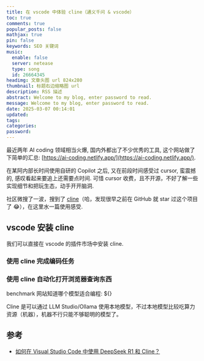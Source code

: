 ```yaml
---
title: 在 vscode 中体验 cline（通义千问 & vscode）
toc: true
comments: true
popular_posts: false
mathjax: true
pin: false
keywords: SEO 关键词
music:
  enable: false
  server: netease
  type: song
  id: 26664345
headimg: 文章头图 url 824x280
thumbnail: 标题右边缩略图 url
description: RSS 描述
abstract: Welcome to my blog, enter password to read.
message: Welcome to my blog, enter password to read.
date: 2025-03-07 00:14:01
updated:
tags:
categories:
password:
---
```


最近两年 AI coding 领域相当火爆, 国内外都出了不少优秀的工具, 这个网站做了下简单的汇总: [https://ai-coding.netlify.app/](https://ai-coding.netlify.app/).

在某阿内部长时间使用自研的 Copilot 之后, 又在前段时间感受过 cursor, 蛮震撼的, 感叹看起来要追上还需要点时间. 可惜 cursor 收费，且不开源，不好了解一些实现细节和把玩生态，动手开开脑洞. 

社区微搜了一波，搜到了 [cline](https://cline.bot/)（哈，发现很早之前在 GitHub 就 star 过这个项目了 😂），在这里水一篇使用感受.

## vscode 安装 cline

我们可以直接在 vscode 的插件市场中安装 cline.

### 使用 cline 完成编码任务

### 使用 cline 自动化打开浏览器查询东西


benchmark 网站知道哪个模型适合编程: ${}

Cline 是可以通过 LLM Studio/Ollama 使用本地模型，不过本地模型比较吃算力资源（机器），机器不行只能不够聪明的模型了。


## 参考

- [如何在 Visual Studio Code 中使用 DeepSeek R1 和 Cline？](https://deepseek.csdn.net/67aefe59382bf816fe975b34.html)